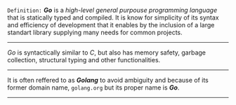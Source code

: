 `Definition:`
_**Go**_ is a _high-level general purpouse programming language_ that is statically typed and compiled. It is know for simplicity of its syntax and efficiency of development that it enables by the inclusion of a large standart library supplying many needs for common projects. 

---
_Go_ is syntactically similar to _C_, but also has memory safety, garbage collection, structural typing and other functionalities. 

---
It is often reffered to as _**Golang**_ to avoid ambiguity and because of its former domain name, `golang.org` but its proper name is _**Go**_. 

---